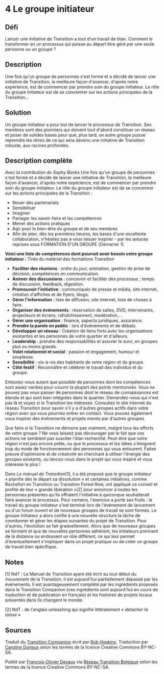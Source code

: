 # 4 Le groupe initiateur

## Défi
Lancer une initiative de Transition a tout d'un travail de titan. Comment le transformer en un processus qui puisse au départ être géré par une seule personne ou un groupe ?

## Description
Une fois qu'un groupe de personnes s'est formé et a décidé de lancer une initiative de Transition, la meilleure façon d'avancer, d'après notre expérience, est de commencer par prendre soin du groupe initiateur. Le rôle du groupe initiateur est de se concentrer sur les actions principales de la Transition...

## Solution
Un groupe initiateur a pour but de lancer le processus de Transition. Ses membres sont des pionniers qui doivent tout d'abord constituer un réseau et poser de solides bases pour que, plus tard, un autre groupe puisse reprendre les rênes de ce qui sera devenu une initiative de Transition robuste, aux racines profondes. 

## Description complète
*Avec la contribution de Sophy Banks*
Une fois qu'un groupe de personnes s'est formé et a décidé de lancer une initiative de Transition, la meilleure façon d'avancer, d'après notre expérience, est de commencer par prendre soin du groupe initiateur. Le rôle du groupe initiateur est de se concentrer sur les actions principales de la Transition :
- Nouer des partenariats
- Sensibiliser
- Imaginer
- Partager les savoir-faire et les compétences
- Mener des actions pratiques
- Agir pour le bien-être du groupe et de ses membres
- Afin de jeter, dès les premières heures, les bases d'une excellente collaboration, n'hésitez pas à vous laisser inspirer - par les astuces reprises sous FORMATION D'UN GROUPE (Démarrer 1).
 
**Voici une liste de compétences dont pourrait avoir besoin votre groupe initiateur :**
Tirée du matériel des formations Transition 
- **Faciliter des réunions** : ordre du jour, animation, gestion de prise de décision, compétences en communication.
- **Animer des discussions** : concevoir et faciliter des processus ; temps de discussion, feedback, digestion. 
- **Promouvoir l'initiative** : communiqués de presse et média, site internet, création d'affiches et de flyers, blogs.
- **Gérer l'information** : liste de diffusion, site internet, liste de choses à faire.
- **Organiser des événements** : réservation de salles, DVD, intervenants, projecteurs et écrans, rafraîchissement, modération,...
- **Gérer une organisation** : finance, aspects juridiques, assurance.
- **Prendre la parole en public** : lors d'événements et de débats.
- **Développer un réseau** : Création de liens forts avec les organisations existantes et les personnes de votre quartier et d'ailleurs.
- **Leadership** : prendre des responsabilités et assurer le suivi, en groupes plus ou moins grands. 
- **Volet relationnel et social** : passion et engagement, humour et souplesse.
- **Sensibilité** : vis-à-vis des habitants de votre région et du groupe.
- **Côté festif** : Reconnaître et célébrer le travail des individus et du groupe. 

Entourez-vous autant que possible de personnes dont les compétences sont assez variées pour couvrir la plupart des points mentionnés. Vous ne pouvez pas vous passer de personnes dont le réseau de connaissances est étendu et qui sont bien intégrées dans le quartier. Demandez-vous qui n'est pas là et voyez si la Transition les intéresse. Consultez le site internet du réseau Transition pour savoir s'il y a d'autres groupes actifs dans votre région avec qui vous pourriez entrer en contact. Vous pouvez également vous inspirer des événements et projets menés par d'autres groupes.

Que faire si la Transition ne démarre pas vraiment, malgré tous les efforts de votre groupe ? Ne vous laissez pas décourager par le fait que vos actions ne semblent pas susciter l'élan recherché. Peut-être que votre région n'est pas encore prête, ou que le processus et les idées s'éloignent trop du mode de fonctionnement des personnes qui vous entourent. Faites preuve d'optimisme et de créativité en cherchant à utiliser l'énergie des groupes existants, ou lancez-vous dans le projet qui vous inspire et vous intéresse le plus !

Dans _Le manuel de Transition_[1], il a été proposé que le groupe initiateur « planifie dès le départ sa dissolution » et certaines initiatives, comme Rochefort en Transition ou Transition Forest Row, ont appliqué ce conseil et profité de leur « grande libération »[2] pour annoncer à toutes les personnes présentes qu'ils offraient l'initiative à quiconque souhaiterait faire avancer le processus. Pour certains, l'exercice a porté ses fruits : le travail du groupe initiateur s'est terminé lors de l'événement de lancement ou d'un forum ouvert et de nouveaux groupes de travail se sont formés. Le groupe initiateur a alors confié à une nouvelle structure la tâche de coordonner et gérer les étapes suivantes du projet de Transition. Pour d'autres, l'évolution se fait graduellement. Alors que de nouveaux groupes se forment et que de nouvelles personnes adhèrent, les initiateurs prennent de la distance ou endossent un rôle différent, ce qui leur permet d'éventuellement s'impliquer dans un projet pratique ou de créer un groupe de travail bien spécifique.

## Notes

[1] NdT : Le Manuel de Transition ayant été écrit au tout début du mouvement de la Transition, il est aujourd'hui partiellement dépassé par les événements. Il est avantageusement complété par les ingrédients proposés dans le Transition Companion (ces ingrédients sont aujourd'hui en cours de traduction et de publication en français) et les histoires de projets locaux présentés dans Ils changent le monde.

[2] NdT : de l'anglais unleashing qui signifie littéralement « *détacher la laisse* »

## Sources
Traduit du [Transition Companion](https://www.transitionnetwork.org/transition-companion) écrit par [Rob Hopkins](https://www.transitionnetwork.org/about/people/staff-and-key-contributors). Traduction par [Caroline Durieux](http://www.reseautransition.be/articles/author/caroline-durieux/) selon les termes de la licence Creative Commons BY-NC-SA.

Publié par [François-Olivier Devaux](mailto:francois@reseautransition.be) via [Réseau Transition Belgique](http://www.reseautransition.be/) selon les termes de la licence Creative Commons BY-NC-SA.